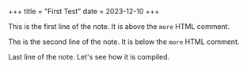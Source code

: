 +++
title = "First Test"
date = 2023-12-10
+++

This is the first line of the note. It is above the `more` HTML comment.
<!-- more -->
The is the second line of the note. It is below the `more` HTML comment.

Last line of the note. Let's see how it is compiled.